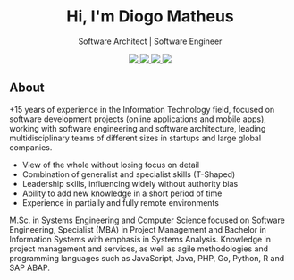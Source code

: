 <h1 align="center">Hi, I'm Diogo Matheus</h1>

<p align="center">Software Architect | Software Engineer</p>
<p align="center">
  <a href="https://diogomatheus.com.br/">
    <img src="https://img.shields.io/badge/Website & Blog-blue?style=flat-square&logo=google-chrome&logoColor=white">
  </a>
  <a href="https://www.linkedin.com/in/diogomatheuscosta/">
    <img src="https://img.shields.io/badge/LinkedIn-blue?style=flat-square&logo=Linkedin&logoColor=white">
  </a>
  <a href="http://lattes.cnpq.br/9740397503720448">
    <img src="https://img.shields.io/badge/Lattes-blue?style=flat-square&logo=google-chrome&logoColor=white">
  </a>
  <a href="https://github.com/diogomatheus">
    <img src="https://img.shields.io/badge/GitHub-blue?style=flat-square&logo=GitHub&logoColor=white">
  </a>
</p>

## About

+15 years of experience in the Information Technology field, focused on software development projects (online applications and mobile apps), working with software engineering and software architecture, leading multidisciplinary teams of different sizes in startups and large global companies.

- View of the whole without losing focus on detail
- Combination of generalist and specialist skills (T-Shaped)
- Leadership skills, influencing widely without authority bias
- Ability to add new knowledge in a short period of time
- Experience in partially and fully remote environments

M.Sc. in Systems Engineering and Computer Science focused on Software Engineering, Specialist (MBA) in Project Management and Bachelor in Information Systems with emphasis in Systems Analysis. Knowledge in project management and services, as well as agile methodologies and programming languages such as JavaScript, Java, PHP, Go, Python, R and SAP ABAP.
